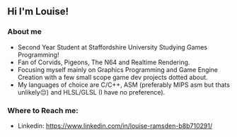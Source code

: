 ## Hi I'm Louise!

### About me
- Second Year Student at Staffordshire University Studying Games Programming!
- Fan of Corvids, Pigeons, The N64 and Realtime Rendering.
- Focusing myself mainly on Graphics Programming and Game Engine Creation with a few small scope game dev projects dotted about.
- My languages of choice are C/C++, ASM (preferably MIPS asm but thats unlikely😔) and HLSL/GLSL (I have no preference).

### Where to Reach me:
- Linkedin: https://www.linkedin.com/in/louise-ramsden-b8b710291/
